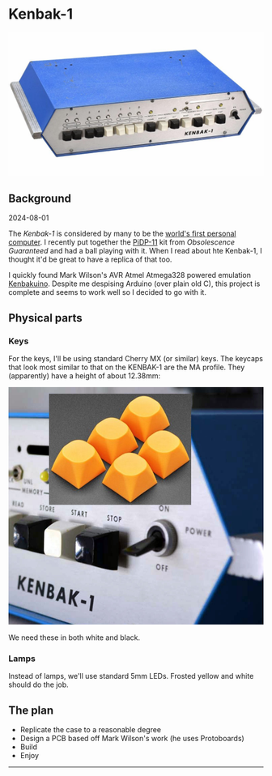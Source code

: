 # Kenbak-1

![kenbak-1](images/real-kenbak-1.jpg)

## Background

2024-08-01

The _Kenbak-1_ is considered by many to be the
[world's first personal computer][1].
I recently put together the
[PiDP-11][2] kit from
_Obsolescence Guaranteed_ and had a ball playing with it. When I read about hte
Kenbak-1, I thought it'd be great to have a replica of that too.

I quickly found Mark Wilson's AVR Atmel Atmega328 powered emulation
[Kenbakuino][3]. Despite me despising Arduino (over plain old C), this project
is complete and seems to work well so I decided to go with it.

[1]:https://en.wikipedia.org/wiki/Kenbak-1
[2]:https://obsolescence.wixsite.com/obsolescence/pidp-11
[3]:https://github.com/funnypolynomial/Kenbakuino

## Physical parts

### Keys

For the keys, I'll be using standard Cherry MX (or similar) keys. The keycaps
that look most similar to that on the KENBAK-1 are the MA profile. They
(apparently) have a height of about 12.38mm:

![ma_profile_keycaps](images/keycaps.jpg)

We need these in both white and black.

### Lamps

Instead of lamps, we'll use standard 5mm LEDs. Frosted yellow and white should
do the job.

## The plan

- Replicate the case to a reasonable degree
- Design a PCB based off Mark Wilson's work (he uses Protoboards)
- Build
- Enjoy

----
[//]: # ( vim: set ts=4 sw=4 et cindent tw=80 ai si syn=markdown ft=markdown: )
